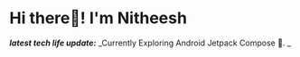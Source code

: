 # Hi there👋! I'm Nitheesh

_**latest tech life update:**_
 _Currently Exploring Android Jetpack Compose 🚀. _


